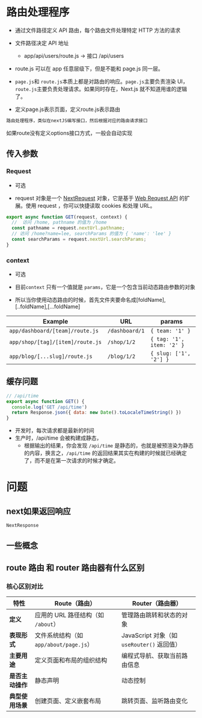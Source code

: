 # 路由处理程序

- 通过文件路径定义 API 路由，每个路由文件处理特定 HTTP 方法的请求

- 文件路径决定 API 地址

  - app/api/users/route.js → 接口 /api/users

- route.js 可以在 app 任意层级下，但是不能和 page.js 同一层。

- `page.js`和 `route.js`本质上都是对路由的响应。`page.js`主要负责渲染 UI，`route.js`主要负责处理请求。如果同时存在，Next.js 就不知道用谁的逻辑了。

- 定义page.js表示页面，定义route.js表示路由

```js
路由处理程序，类似在nextJS编写接口，然后根据对应的路由请求接口
```

如果route没有定义options接口方式，一般会自动实现

## 传入参数

### Request

- 可选

- request 对象是一个 [NextRequest](https://juejin.cn/book/7307859898316881957/section/7309079651500949530#heading-23) 对象，它是基于 [Web Request API](https://developer.mozilla.org/en-US/docs/Web/API/Request) 的扩展。使用 request ，你可以快捷读取 cookies 和处理 URL。

```js
export async function GET(request, context) {
  //  访问 /home, pathname 的值为 /home
  const pathname = request.nextUrl.pathname;
  // 访问 /home?name=lee, searchParams 的值为 { 'name': 'lee' }
  const searchParams = request.nextUrl.searchParams;
}
```

### context

- 可选

- 目前`context` 只有一个值就是 `params`，它是一个包含当前动态路由参数的对象

- 所以当你使用动态路由的时候，首先文件夹要命名成[foldName], [..foldName],[...foldName]

| Example                          | URL            | params                    |
| -------------------------------- | -------------- | ------------------------- |
| `app/dashboard/[team]/route.js`  | `/dashboard/1` | `{ team: '1' }`           |
| `app/shop/[tag]/[item]/route.js` | `/shop/1/2`    | `{ tag: '1', item: '2' }` |
| `app/blog/[...slug]/route.js`    | `/blog/1/2`    | `{ slug: ['1', '2'] }`    |

## 缓存问题

```js
// /api/time
export async function GET() {
  console.log('GET /api/time')
  return Response.json({ data: new Date().toLocaleTimeString() })
}
```

+ 开发时，每次请求都是最新的时间
+ 生产时，/api/time 会被构建成静态，
  + 根据输出的结果，你会发现 `/api/time` 是静态的，也就是被预渲染为静态的内容，换言之，`/api/time` 的返回结果其实在构建的时候就已经确定了，而不是在第一次请求的时候才确定。



# 问题

## next如果返回响应

`NextResponse`



## 一些概念

## route 路由 和 router 路由器有什么区别

### 核心区别对比
| 特性             | **Route（路由）**                      | **Router（路由器）**                       |
| ---------------- | -------------------------------------- | ------------------------------------------ |
| **定义**         | 应用的 URL 路径结构（如 `/about`）     | 管理路由跳转和状态的对象                   |
| **表现形式**     | 文件系统结构（如 `app/about/page.js`） | JavaScript 对象（如 `useRouter()` 返回值） |
| **主要用途**     | 定义页面和布局的组织结构               | 编程式导航、获取当前路由信息               |
| **是否主动操作** | 静态声明                               | 动态控制                                   |
| **典型使用场景** | 创建页面、定义嵌套布局                 | 跳转页面、监听路由变化                     |

